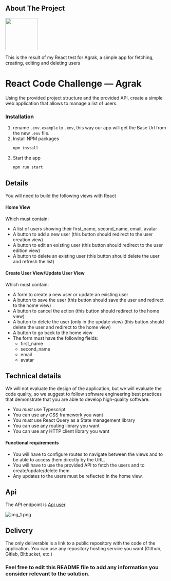 ## About The Project

<img src="https://api.multiavatar.com/2665e2c7941426e243.png" width=100px height=100px>

This is the result of my React test for Agrak, a simple app for fetching, creating, editing and deleting users

# React Code Challenge — Agrak

Using the provided project structure and the provided API, create a simple web application that allows to manage a list
of users.

### Installation

1. rename `.env.example` to `.env`, this way our app will get the Base Url from the new `.env` file.
2. Install NPM packages
   ```sh
   npm install
   ```
3. Start the app
   ```sh
   npm run start
   ```

## Details

You will need to build the following views with React

#### Home View

Which must contain:

- A list of users showing their first_name, second_name, email, avatar
- A button to add a new user (this button should redirect to the user creation view)
- A button to edit an existing user (this button should redirect to the user edition view)
- A button to delete an existing user (this button should delete the user and refresh the list)

#### Create User View/Update User View

Which must contain:

- A form to create a new user or update an existing user
- A button to save the user (this button should save the user and redirect to the home view)
- A button to cancel the action (this button should redirect to the home view)
- A button to delete the user (only in the update view) (this button should delete the user and redirect to the home
  view)
- A button to go back to the home view
- The form must have the following fields:
    - first_name
    - second_name
    - email
    - avatar

## Technical details

We will not evaluate the design of the application, but we will evaluate the code quality, so we suggest to follow
software engineering best practices that demonstrate that you are able to develop high-quality software.

- You *must* use Typescript
- You can use any CSS framework you want
- You *must* use React Query as a State management library
- You can use any routing library you want
- You can use any HTTP client library you want

#### Functional requirements

- You will have to configure routes to navigate between the views and to be able to access them directly by the URL.
- You will have to use the provided API to fetch the users and to create/update/delete them.
- Any updates to the users must be reflected in the home view.

## Api

The API endpoint is [Api user](https://635017b9df22c2af7b630c3e.mockapi.io/api/v1/users).

![img_1.png](img_1.png)

## Delivery

The only deliverable is a link to a public repository with the code of the application. You can use any repository
hosting service you want (Github, Gitlab, Bitbucket, etc.)

### Feel free to edit this README file to add any information you consider relevant to the solution.
